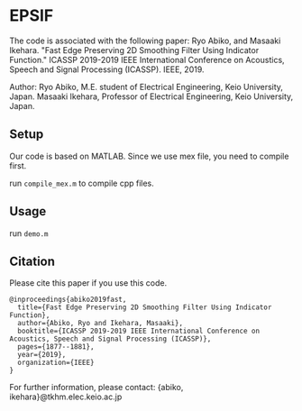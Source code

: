 # EPSIF
The code is associated with the following paper:
Ryo Abiko, and Masaaki Ikehara. "Fast Edge Preserving 2D Smoothing Filter Using Indicator Function." ICASSP 2019-2019 IEEE International Conference on Acoustics, Speech and Signal Processing (ICASSP). IEEE, 2019.

Author: 
Ryo Abiko, M.E. student of Electrical Engineering, Keio University, Japan.
Masaaki Ikehara, Professor of Electrical Engineering, Keio University, Japan.

## Setup
Our code is based on MATLAB.
Since we use mex file, you need to compile first.

run `compile_mex.m` to compile cpp files.

## Usage
run `demo.m`

## Citation
Please cite this paper if you use this code. 

```
@inproceedings{abiko2019fast,
  title={Fast Edge Preserving 2D Smoothing Filter Using Indicator Function},
  author={Abiko, Ryo and Ikehara, Masaaki},
  booktitle={ICASSP 2019-2019 IEEE International Conference on Acoustics, Speech and Signal Processing (ICASSP)},
  pages={1877--1881},
  year={2019},
  organization={IEEE}
}
```


For further information, please contact: {abiko, ikehara}@tkhm.elec.keio.ac.jp


